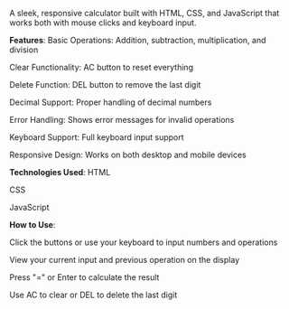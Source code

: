 A sleek, responsive calculator built with HTML, CSS, and JavaScript that works both with mouse clicks and keyboard input.

**Features**:
Basic Operations: Addition, subtraction, multiplication, and division

Clear Functionality: AC button to reset everything

Delete Function: DEL button to remove the last digit

Decimal Support: Proper handling of decimal numbers

Error Handling: Shows error messages for invalid operations

Keyboard Support: Full keyboard input support

Responsive Design: Works on both desktop and mobile devices

**Technologies Used**:
HTML

CSS

JavaScript

**How to Use**:

Click the buttons or use your keyboard to input numbers and operations

View your current input and previous operation on the display

Press "=" or Enter to calculate the result

Use AC to clear or DEL to delete the last digit
